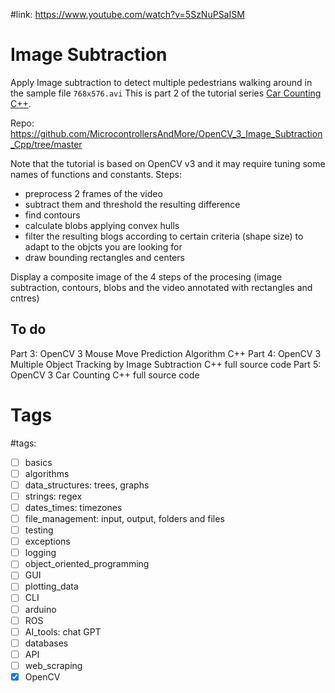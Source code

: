 #link: https://www.youtube.com/watch?v=5SzNuPSaISM

# Image Subtraction

Apply Image subtraction to detect multiple pedestrians walking around in the sample file `768x576.avi`
This is part 2 of the tutorial series [Car Counting C++](https://www.youtube.com/watch?v=Y3ac5rFMNZ0).

Repo: https://github.com/MicrocontrollersAndMore/OpenCV_3_Image_Subtraction_Cpp/tree/master

Note that the tutorial is based on OpenCV v3 and it may require tuning some names of functions and constants. Steps:
- preprocess 2 frames of the video
- subtract them and threshold the resulting difference
- find contours
- calculate blobs applying convex hulls
- filter the resulting blogs according to certain criteria (shape size) to adapt to the objcts you are looking for
- draw bounding rectangles and centers

Display a composite image of the 4 steps of the procesing (image subtraction, contours, blobs and the video annotated with rectangles and cntres)

## To do
Part 3: OpenCV 3 Mouse Move Prediction Algorithm C++
Part 4: OpenCV 3 Multiple Object Tracking by Image Subtraction C++ full source code
Part 5: OpenCV 3 Car Counting C++ full source code

# Tags
#tags: 

- [ ] basics
- [ ] algorithms
- [ ] data_structures: trees, graphs
- [ ] strings: regex
- [ ] dates_times: timezones
- [ ] file_management: input, output, folders and files
- [ ] testing
- [ ] exceptions
- [ ] logging
- [ ] object_oriented_programming
- [ ] GUI
- [ ] plotting_data
- [ ] CLI
- [ ] arduino
- [ ] ROS
- [ ] AI_tools: chat GPT
- [ ] databases
- [ ] API
- [ ] web_scraping
- [x] OpenCV